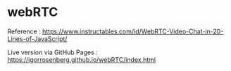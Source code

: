 # webRTC

Reference : https://www.instructables.com/id/WebRTC-Video-Chat-in-20-Lines-of-JavaScript/

Live version via GitHub Pages : https://igorrosenberg.github.io/webRTC/index.html